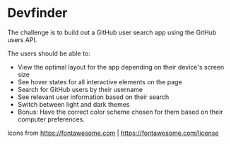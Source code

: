 # Devfinder

The challenge is to build out a GitHub user search app using the GitHub users API.

The users should be able to:

- View the optimal layout for the app depending on their device's screen size
- See hover states for all interactive elements on the page
- Search for GitHub users by their username
- See relevant user information based on their search
- Switch between light and dark themes
- Bonus: Have the correct color scheme chosen for them based on their computer preferences.

Icons from https://fontawesome.com | https://fontawesome.com/license
